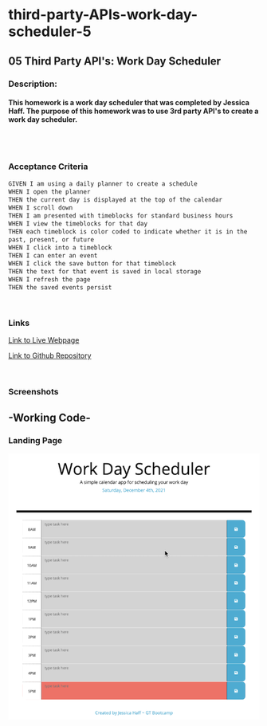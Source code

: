 # third-party-APIs-work-day-scheduler-5

## 05 Third Party API's: Work Day Scheduler

### Description: 
#### This homework is a work day scheduler that was completed by Jessica Haff. The purpose of this homework was to use 3rd party API's to create a work day scheduler.
<br>
<br>

### Acceptance Criteria
```
GIVEN I am using a daily planner to create a schedule
WHEN I open the planner
THEN the current day is displayed at the top of the calendar
WHEN I scroll down
THEN I am presented with timeblocks for standard business hours
WHEN I view the timeblocks for that day
THEN each timeblock is color coded to indicate whether it is in the past, present, or future
WHEN I click into a timeblock
THEN I can enter an event
WHEN I click the save button for that timeblock
THEN the text for that event is saved in local storage
WHEN I refresh the page
THEN the saved events persist
```
<br>

### Links
[Link to Live Webpage](https://jesshaff.github.io/third-party-APIs-work-day-scheduler-5/)

[Link to Github Repository](https://github.com/jesshaff/third-party-APIs-work-day-scheduler-5)

<br>

### Screenshots
## -Working Code-
### Landing Page
![Landing Page](Assets/work-day-scheduler-website.png)